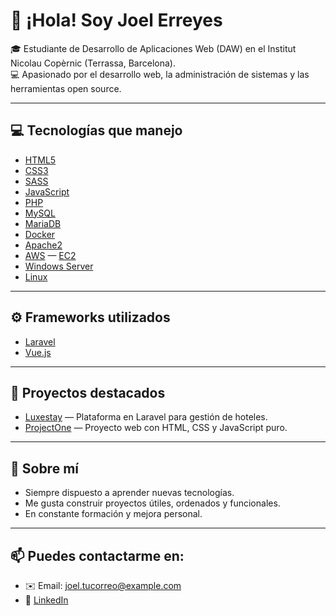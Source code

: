 # 👋 ¡Hola! Soy Joel Erreyes

🎓 Estudiante de Desarrollo de Aplicaciones Web (DAW) en el Institut Nicolau Copèrnic (Terrassa, Barcelona).  
💻 Apasionado por el desarrollo web, la administración de sistemas y las herramientas open source.

---

## 💻 Tecnologías que manejo

- [HTML5](https://developer.mozilla.org/es/docs/Web/HTML)
- [CSS3](https://developer.mozilla.org/es/docs/Web/CSS)
- [SASS](https://sass-lang.com/)
- [JavaScript](https://developer.mozilla.org/es/docs/Web/JavaScript)
- [PHP](https://www.php.net/)
- [MySQL](https://www.mysql.com/)
- [MariaDB](https://mariadb.org/)
- [Docker](https://www.docker.com/)
- [Apache2](https://httpd.apache.org/)
- [AWS](https://aws.amazon.com/) — [EC2](https://aws.amazon.com/ec2/)
- [Windows Server](https://learn.microsoft.com/es-es/windows-server/)
- [Linux](https://www.kernel.org/)

---

## ⚙️ Frameworks utilizados

- [Laravel](https://laravel.com/)
- [Vue.js](https://vuejs.org/)

---

## 📌 Proyectos destacados

- [Luxestay](https://github.com/erreyesjoel/luxestay) — Plataforma en Laravel para gestión de hoteles.
- [ProjectOne](https://github.com/erreyesjoel/projectone) — Proyecto web con HTML, CSS y JavaScript puro.

---

## 🚀 Sobre mí

- Siempre dispuesto a aprender nuevas tecnologías.
- Me gusta construir proyectos útiles, ordenados y funcionales.
- En constante formación y mejora personal.

---

## 📫 Puedes contactarme en:

- ✉️ Email: joel.tucorreo@example.com
- 💼 [LinkedIn](https://www.linkedin.com/in/tuusuario)
